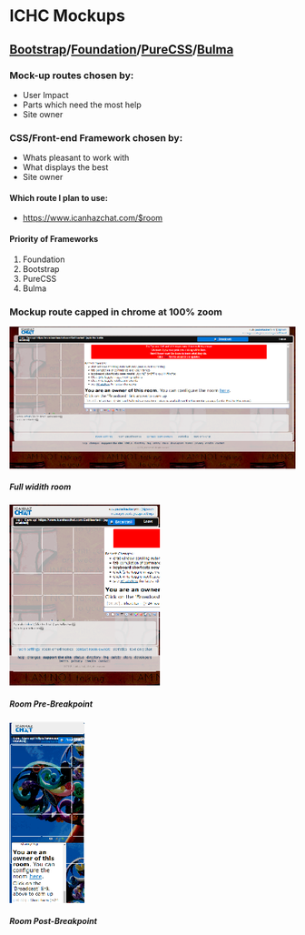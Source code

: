# ICHC Mockups

## [Bootstrap](https://getbootstrap.com/)/[Foundation](https://foundation.zurb.com/)/[PureCSS](https://purecss.io/)/[Bulma](https://bulma.io/)

### Mock-up routes chosen by:

* User Impact
* Parts which need the most help
* Site owner

### CSS/Front-end Framework chosen by:

* Whats pleasant to work with
* What displays the best
* Site owner

#### Which route I plan to use:

* https://www.icanhazchat.com/$room

#### Priority of Frameworks

1. Foundation
2. Bootstrap
3. PureCSS
4. Bulma

### Mockup route capped in chrome at 100% zoom

![text](https://github.com/NickGatti/ICHC_Mockups/raw/master/img/Room-Full.png)
##### *Full widith room*

![text](https://github.com/NickGatti/ICHC_Mockups/raw/master/img/Room-Pre-Break-Point.png)
##### *Room Pre-Breakpoint*

![text](https://github.com/NickGatti/ICHC_Mockups/raw/master/img/Room-Post-Break-Point.png)
##### *Room Post-Breakpoint*